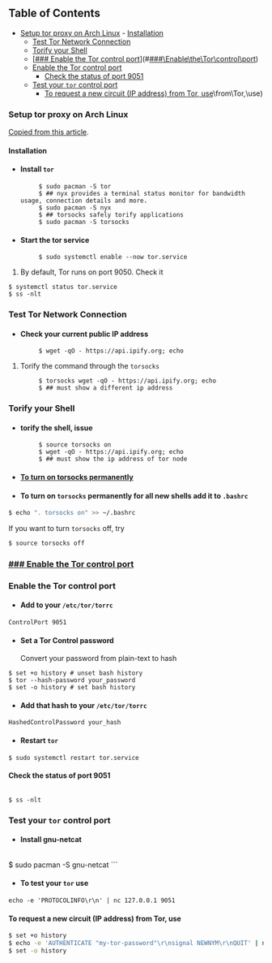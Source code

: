 ## Table of Contents

- [Setup tor proxy on Arch Linux](#Setup\tor\proxy\on\Arch\Linux)
      - [Installation](#Installation)
    - [Test Tor Network Connection](#Test\Tor\Network\Connection)
    - [Torify your Shell](#Torify\your\Shell)
    - [[### Enable the Tor control port](https://gist.github.com/rayhato/e6d886740f811d4a72947e59827d5b6f#enable-the-tor-control-port)](#[###\Enable\the\Tor\control\port](https://gist.github.com/rayhato/e6d886740f811d4a72947e59827d5b6f#enable-the-tor-control-port))
    - [Enable the Tor control port](#Enable\the\Tor\control\port)
      - [Check the status of port 9051](#Check\the\status\of\port\9051)
    - [Test your `tor` control port](#Test\your\`tor`\control\port)
      - [To request a new circuit (IP address) from Tor, use](#To\request\a\new\circuit\(IP\address)\from\Tor,\use)

### Setup tor proxy on Arch Linux

[Copied from this article](https://linuxconfig.org/install-tor-proxy-on-ubuntu-20-04-linux).
#### Installation

- #### Install `tor`
    
    ```shell
         $ sudo pacman -S tor
         $ ## nyx provides a terminal status monitor for bandwidth usage, connection details and more.
         $ sudo pacman -S nyx
         $ ## torsocks safely torify applications
         $ sudo pacman -S torsocks
    ```
    
    
- #### Start the tor service
    
    ```shell
         $ sudo systemctl enable --now tor.service
    ```
    
    

1. By default, Tor runs on port 9050. Check it
    
```shell
$ systemctl status tor.service
$ ss -nlt
```

### Test Tor Network Connection


- #### Check your current public IP address
    
    ```shell
         $ wget -qO - https://api.ipify.org; echo
    ```
    
    

1. Torify the command through the `torsocks`
    
    ```shell
         $ torsocks wget -qO - https://api.ipify.org; echo
         $ ## must show a different ip address
    ```

### Torify your Shell
- #### torify the shell, issue
    
    ```shell
         $ source torsocks on
         $ wget -qO - https://api.ipify.org; echo
         $ ## must show the ip address of tor node
    ```
    
- #### [To turn on torsocks permanently](https://gist.github.com/rayhato/e6d886740f811d4a72947e59827d5b6f#to-turn-on-torsocks-permanently-for-all-new-shells-add-it-to-bashrc)
    
- #### To turn on `torsocks` permanently for all new shells add it to `.bashrc`
    
```bash
$ echo ". torsocks on" >> ~/.bashrc
```
    
    

If you want to turn `torsocks` off, try
    
```bash
$ source torsocks off
```

### [### Enable the Tor control port](https://gist.github.com/rayhato/e6d886740f811d4a72947e59827d5b6f#enable-the-tor-control-port)

### Enable the Tor control port


- #### Add to your `/etc/tor/torrc`
    
```shell
ControlPort 9051
```
    
    
- #### Set a Tor Control password
    
    Convert your password from plain-text to hash
    
```shell
$ set +o history # unset bash history
$ tor --hash-password your_password
$ set -o history # set bash history
```
    
    
- #### Add that hash to your `/etc/tor/torrc`
    
```shell
HashedControlPassword your_hash
```
    
    
- #### Restart `tor`
    
```shell
$ sudo systemctl restart tor.service
```
    
    

#### Check the status of port 9051
    
```
 
$ ss -nlt
```
### Test your `tor` control port
- #### Install gnu-netcat
    ```shell
$ sudo pacman -S gnu-netcat
    ```
- #### To test your `tor` use
```sbash
echo -e 'PROTOCOLINFO\r\n' | nc 127.0.0.1 9051
```
#### To request a new circuit (IP address) from Tor, use
```bash
$ set +o history
$ echo -e 'AUTHENTICATE "my-tor-password"\r\nsignal NEWNYM\r\nQUIT' | nc 127.0.0.1 9051
$ set -o history
```





